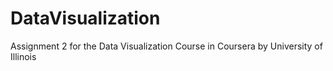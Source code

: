 # DataVisualization
Assignment 2 for the Data Visualization Course in Coursera by University of Illinois
